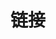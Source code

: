---
title: 链接
links:
  - title: GitHub
    description: Misakaou's Github.
    website: https://github.com/Misakaou
    image: https://github.githubassets.com/images/modules/logos_page/GitHub-Mark.png
  - title: Meiza的小盒
    description: 欢迎来到meiza的小盒 – 这里是meiza的个人网站！
    website: https://meiza.cc
    image: https://secure.gravatar.com/avatar/182d402c0d3e8f1a891c0004d02bdc4d?s=96&d=monsterid&r=g
menu:
    main: 
        weight: 4
        params:
            icon: link
---